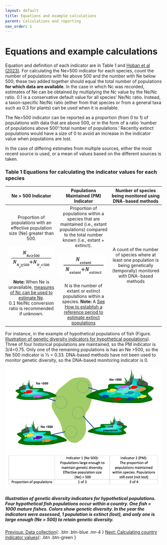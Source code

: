 ```yaml
---
layout: default
title: Equations and example calculations
parent: Calculations and reporting
nav_order: 1
---
```


# Equations and example calculations 

Equation and definition of each indicator are in Table 1 and [Hoban et al (2023)](https://conbio.onlinelibrary.wiley.com/doi/10.1111/conl.12953). For calculating the Ne>500 indicator for each species, count the number of populations with Ne above 500 and the number with Ne below 500; these two added together should equal the total number of populations **for which data are available**. In the case in which Nc was recorded, estimates of Ne can be obtained by multiplying the Nc value by the Ne/Nc ratio. 0.1 is a conservative default value for all species' Ne/Nc ratio. Instead, a taxon-specific Ne/Nc ratio (either from that species or from a general taxa such as 0.3 for plants) can be used when it is available. 

The Ne>500 indicator can be reported as a proportion (from 0 to 1) of populations with data that are above 500, or in the form of a ratio ‘number of populations above 500’:‘total number of populations.’ Recently extinct populations would have a size of 0 to avoid an increase in the indicator value when populations are lost.

In the case of differing estimates from multiple sources, either the most recent source is used, or a mean of values based on the different sources is taken.

### Table 1 Equations for calculating the indicator values for each species

<style>
table th:first-of-type {
    width: 33%;
}
table th:nth-of-type(2) {
    width: 33%;
}
table th:nth-of-type(3) {
    width: 33%;
}
</style>

|                                                                                                                                 Ne > 500 Indicator                                                                                                                               |                                                                                                                                                   Populations Maintained (PM) Indicator                                                                                                                                                   |                                     Number of species being monitored using DNA-based methods                                     |
|:---------------------------------------------------------------------------------------------------------------------------------------------------------------------------------------------------------------------------------------------------------------------------------:|:-----------------------------------------------------------------------------------------------------------------------------------------------------------------------------------------------------------------------------------------------------------------------------------------------------------------------------------------:|:---------------------------------------------------------------------------------------------------------------------------------:|
| Proportion of populations with an effective population size (Ne) greater than 500. <br><br>![](equation_Ne500ind.png)<br><br> **Note:** When Ne is unavailable, [measures of Nc can be used to estimate Ne](https://aliciamstt.github.io/guidelines-genetic-diversity-indicators/docs/3_Howto_guides_examples/Populations_sizes.html).<br>0.1 Ne/Nc conversion ratio is recommended if unknown. | Proportion of populations within a species that are maintained (i.e., extant populations) compared to the total number known (i.e., extant + extinct).<br><br> ![](equation_PMind.png) <br><br> N is the number of extant or extinct populations within a species. **Note:**  A [See How to establish a reference period to estimate extinct populations](https://aliciamstt.github.io/guidelines-genetic-diversity-indicators/docs/3_Howto_guides_examples/Reference_period.html) | A count of the number of species where at least one population is being genetically (temporally) monitored with DNA-based methods |

For instance, in the example of hypothetical populations of fish (Figure. [Illustration of genetic diversity indicators for hypothetical populations](#illustration-of-genetic-diversity-indicators-for-hypothetical-populations-four-hypothetical-fish-populations-occur-within-a-country-one-fish--1000-mature-fishes-colors-show-genetic-diversity-in-the-year-the-indicators-were-assessed-1-population-is-extinct-lost-and-only-one-is-large-enough-ne--500-to-retain-genetic-diversity)). Three of four historical populations are maintained, so the PM indicator is 3/4=0.75. Only one of the remaining populations is has an Ne >500, so the Ne 500 indicator is ⅓ = 0.33. DNA-based methods have not been used to monitor genetic diversity, so the DNA-based monitoring indicator is 0.

![](../../docs/New_Fish_Fig.png)
##### **Illustration of genetic diversity indicators for hypothetical populations**. Four hypothetical fish populations occur within a country. One fish = 1000 mature fishes. Colors show genetic diversity. In the year the indicators were assessed, 1 population is extinct (lost), and only one is large enough (Ne > 500) to retain genetic diversity.


[Previous: Data collection](https://aliciamstt.github.io/guidelines-genetic-diversity-indicators/docs/5_Data_collection/Data_collection.html#data-collection){: .btn .btn-blue .mr-4 }
[Next: Calculating country indicator values](https://aliciamstt.github.io/guidelines-genetic-diversity-indicators/docs/6_Calculations_and_reporting/Country_ind_values.html#calculating-country-indicator-values){: .btn .btn-green }
